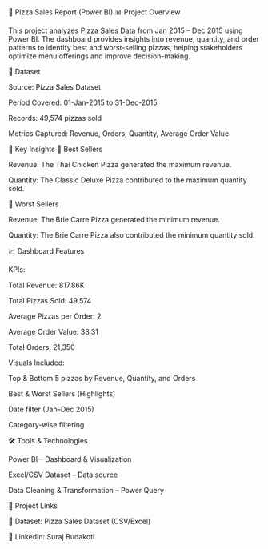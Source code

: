🍕 Pizza Sales Report (Power BI)
📊 Project Overview

This project analyzes Pizza Sales Data from Jan 2015 – Dec 2015 using Power BI.
The dashboard provides insights into revenue, quantity, and order patterns to identify best and worst-selling pizzas, helping stakeholders optimize menu offerings and improve decision-making.

📂 Dataset

Source: Pizza Sales Dataset

Period Covered: 01-Jan-2015 to 31-Dec-2015

Records: 49,574 pizzas sold

Metrics Captured: Revenue, Orders, Quantity, Average Order Value

📌 Key Insights
🔹 Best Sellers

Revenue: The Thai Chicken Pizza generated the maximum revenue.

Quantity: The Classic Deluxe Pizza contributed to the maximum quantity sold.

🔹 Worst Sellers

Revenue: The Brie Carre Pizza generated the minimum revenue.

Quantity: The Brie Carre Pizza also contributed the minimum quantity sold.

📈 Dashboard Features

KPIs:

Total Revenue: 817.86K

Total Pizzas Sold: 49,574

Average Pizzas per Order: 2

Average Order Value: 38.31

Total Orders: 21,350

Visuals Included:

Top & Bottom 5 pizzas by Revenue, Quantity, and Orders

Best & Worst Sellers (Highlights)

Date filter (Jan–Dec 2015)

Category-wise filtering

🛠️ Tools & Technologies

Power BI – Dashboard & Visualization

Excel/CSV Dataset – Data source

Data Cleaning & Transformation – Power Query

🔗 Project Links

📂 Dataset: Pizza Sales Dataset (CSV/Excel)

💼 LinkedIn: Suraj Budakoti

